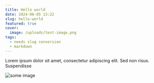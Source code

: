 ```yaml
---
title: Hello world
date: 2024-06-05 13:22
slug: hello-world
featured: true
cover:
  image: /uploads/test-image.png
tags:
  - needs slug conversion
  - markdown
---
```


Lorem ipsum dolor sit amet, consectetur adipiscing elit. Sed non risus.
Suspendisse

<!-- more -->

![some image](/uploads/cute-cat.jpg)
